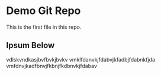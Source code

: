 # Demo Git Repo

This is the first file in this repo.

## Ipsum Below

vdlskvndkasjbvfbvkjbvkv
vmklfdanvkjfdabvjkfadbjfdabnkfjda
vmfdnvjkadfbnvjfkbnjfkdbnvkjfdabav